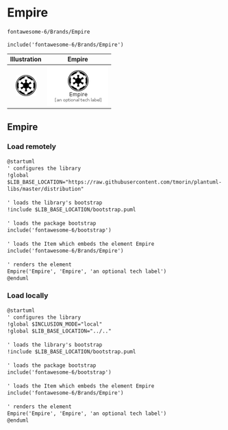 # Empire


```text
fontawesome-6/Brands/Empire
```

```text
include('fontawesome-6/Brands/Empire')
```



| Illustration | Empire |
| :---: | :---: |
| ![illustration for Illustration](../../fontawesome-6/Brands/Empire.png) | ![illustration for Empire](../../fontawesome-6/Brands/Empire.Local.png) |




## Empire

### Load remotely
```plantuml
@startuml
' configures the library
!global $LIB_BASE_LOCATION="https://raw.githubusercontent.com/tmorin/plantuml-libs/master/distribution"

' loads the library's bootstrap
!include $LIB_BASE_LOCATION/bootstrap.puml

' loads the package bootstrap
include('fontawesome-6/bootstrap')

' loads the Item which embeds the element Empire
include('fontawesome-6/Brands/Empire')

' renders the element
Empire('Empire', 'Empire', 'an optional tech label')
@enduml
```

### Load locally
```plantuml
@startuml
' configures the library
!global $INCLUSION_MODE="local"
!global $LIB_BASE_LOCATION="../.."

' loads the library's bootstrap
!include $LIB_BASE_LOCATION/bootstrap.puml

' loads the package bootstrap
include('fontawesome-6/bootstrap')

' loads the Item which embeds the element Empire
include('fontawesome-6/Brands/Empire')

' renders the element
Empire('Empire', 'Empire', 'an optional tech label')
@enduml
```

